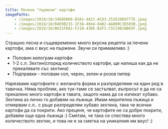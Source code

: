 ```yaml
---
title: Печени "пържени" картофи
imagePaths:
    - /images/2018/10/34EDD060-B3A1-4A21-ACD3-252E20D0777E.jpeg
	- /images/2018/10/B4E9B215-1F3A-4044-84B2-AA800C3D565B.jpeg
	- /images/2018/10/B631FDA2-F21B-43DE-B1F1-C5C24B1BB65F.jpeg
---
```

Страшно лесна и същевременно много вкусна рецепта за печени картофи, ама с вкус на пържени. Звучи си примамливо :)
<ul>
 	<li>Половин килограм картофи</li>
 	<li>1-2 с.л. Зехтин(според количеството картофи, ще напиша как да не прекалявате със зехтина)</li>
 	<li>Подправки - ползвам сол, черен, зелен и розов пипер</li>
</ul>
Нарязваме картофките с желаната форма и разпределяме на един ред в тавичка. Няма проблем, ако тук-таме се застъпват, въпросът е да не са прекалено много картофи в тавата, защото нама да се изпекат хубаво. Зехтина аз лично го добавям на лъжици. Имам мерителна лъжица и отмервам с.л.. с ръце разпределям хубаво зехтина, така че всички картофи да са покрити. Ако преценя, че картофите не са добре покрити, добавям още една лъжица :) Смятам, че така се спестява много количеството зехтин, и това не е за сметка на уникалния им вкус! :)
